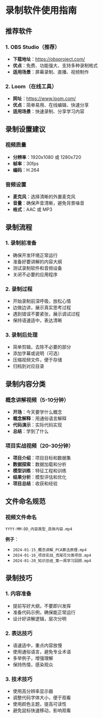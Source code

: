 # 录制软件使用指南

## 推荐软件

### 1. OBS Studio（推荐）
- **下载地址**：https://obsproject.com/
- **优点**：免费、功能强大、支持多种录制格式
- **适用场景**：屏幕录制、直播、视频制作

### 2. Loom（在线工具）
- **网址**：https://www.loom.com/
- **优点**：简单易用、在线编辑、快速分享
- **适用场景**：快速录制、分享学习内容

## 录制设置建议

### 视频质量
- **分辨率**：1920x1080 或 1280x720
- **帧率**：30fps
- **编码**：H.264

### 音频设置
- **麦克风**：选择清晰的外置麦克风
- **音量**：确保声音清晰，避免背景噪音
- **格式**：AAC 或 MP3

## 录制流程

### 1. 录制前准备
- 确保开发环境正常运行
- 准备好要讲解的内容大纲
- 测试录制软件和音频设备
- 关闭不必要的应用程序

### 2. 录制过程
- 开始录制前深呼吸，放松心情
- 边做边讲，展示真实思考过程
- 遇到错误不要紧张，展示调试过程
- 保持语速适中，表达清晰

### 3. 录制后处理
- 简单剪辑，去除不必要的部分
- 添加字幕或说明（可选）
- 压缩视频文件，便于存储
- 归档到对应目录

## 录制内容分类

### 概念讲解视频（5-10分钟）
- **开场**：今天要学什么概念
- **概念解释**：用通俗语言解释
- **代码演示**：实际代码实现
- **总结**：学到了什么

### 项目实战视频（20-30分钟）
- **项目介绍**：项目目标和数据集
- **数据探索**：数据加载和分析
- **模型训练**：特征工程和训练
- **结果分析**：模型评估和优化
- **项目总结**：收获和经验

## 文件命名规范

### 视频文件命名
```
YYYY-MM-DD_内容类型_具体内容.mp4
```

**例子**：
- `2024-01-15_概念讲解_PCA算法原理.mp4`
- `2024-01-16_项目实战_鸢尾花分类项目.mp4`
- `2024-01-20_知识总结_第一周学习回顾.mp4`

## 录制技巧

### 1. 内容准备
- 提前写好大纲，不要即兴发挥
- 准备代码示例，确保能正常运行
- 设计好讲解逻辑，层次分明

### 2. 表达技巧
- 语速适中，重点内容放慢
- 使用通俗语言，避免专业术语
- 多举例子，增强理解
- 保持热情，感染观众

### 3. 技术技巧
- 使用高分辨率显示器
- 调整代码字体大小，便于观看
- 使用颜色主题，提高可读性
- 避免鼠标快速移动，影响观看 